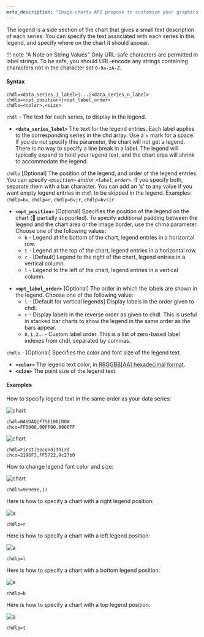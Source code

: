 ```yaml
---
meta_description: "Image-charts API propose to customize your graphics as for example with legend text and style. This documentation shows you how to use the API url parameters to generate a chart."
---
```

The legend is a side section of the chart that gives a small text description of each series. You can specify the text associated with each series in this legend, and specify where on the chart it should appear.

<!-- See also `chma`, to learn how to set the margins around your legend. -->

!!! note "A Note on String Values"
    Only URL-safe characters are permitted in label strings. To be safe, you should URL-encode any strings containing characters not in the character set `0-9a-zA-Z`.

#### Syntax

```
chdl=<data_series_1_label>|...|<data_series_n_label>
chdlp=<opt_position>|<opt_label_order>
chdls=<color>,<size>
```

`chdl` - The text for each series, to display in the legend.

- **`<data_series_label>`** The text for the legend entries. Each label applies to the corresponding series in the chd array. Use a + mark for a space. If you do not specify this parameter, the chart will not get a legend. There is no way to specify a line break in a label. The legend will typically expand to hold your legend text, and the chart area will shrink to accommodate the legend.

`chdlp` [Optional] The position of the legend, and order of the legend entries. You can specify *`<position>`* and/or *`<label_order>`*. If you specify both, separate them with a bar character. You can add an 's' to any value if you want empty legend entries in `chdl` to be skipped in the legend. Examples: `chdlp=bv`, `chdlp=r`, `chdlp=bv|r`, `chdlp=bvs|r`

- **`<opt_position>`** [Optional] Specifies the position of the legend on the chart (:construction: partially supported). To specify additional padding between the legend and the chart area or the image border, use the chma parameter.
  Choose one of the following values:
    - `b` - Legend at the bottom of the chart, legend entries in a horizontal row.
    - `t` - Legend at the top of the chart, legend entries in a horizontal row.
    - `r` - [Default] Legend to the right of the chart, legend entries in a vertical column.
    - `l` - Legend to the left of the chart, legend entries in a vertical column.

<!-- - `bv` - Legend at the bottom of the chart, legend entries in a vertical column.
  - `tv` - Legend at the top of the chart, legend entries in a vertical column.
 -->

- **`<opt_label_order>`** [Optional] The order in which the labels are shown in the legend.
  Choose one of the following value:
    - `l` - [Default for vertical legends] Display labels in the order given to chdl.
    - `r` - Display labels in the reverse order as given to chdl. This is useful in stacked bar charts to show the legend in the same order as the bars appear.
    <!-- - `a` - [Default for horizontal legends] Automatic ordering: roughly means sorting by length, shortest first, as measured in 10 pixel blocks. When two elements are the same length (divided into 10 pixel blocks), the one listed first will appear first. -->
    - `0,1,2`... - Custom label order. This is a list of zero-based label indexes from chdl, separated by commas.

`chdls` - [Optional] Specifies the color and font size of the legend text.

- **`<color>`** The legend text color, in [RRGGBB[AA] hexadecimal format](/reference/color-format).
- **`<size>`** The point size of the legend text.


#### Examples

How to specify legend text in the same order as your data series:

![chart](https://image-charts.com/chart?cht=ls&chd=t:0,30,60,70,90,95,100\|20,30,40,50,60,70,80\|10,30,40,45,52&chco=2196F3,FF5722,9c27b0&chs=700x150&chdl=NASDAQ|FTSE100|DOW)

```
chdl=NASDAQ|FTSE100|DOW
chco=FF0000,00FF00,0000FF
```

![chart](https://image-charts.com/chart?cht=p&chs=700x200&chd=t:100,20,20&chdl=First%7CSecond%7CThird&chco=2196F3,FF5722,9c27b0)

```
chdl=First|Second|Third
chco=2196F3,FF5722,9c27b0
```

How to change legend font color and size:


![chart](https://image-charts.com/chart?cht=p&chs=700x200&chd=t:100,20,20&chdl=First\|Second\|Third&chco=2196F3,FF5722,9c27b0&chdls=9e9e9e,17)


```
chdls=9e9e9e,17
```

Here is how to specify a chart with a right legend position:

![a](https://image-charts.com/chart?cht=ls&chd=t:0,30,60,70,90,95,100|20,30,40,50,60,70,80|10,30,40,45,52&chco=2196F3,FF5722,9c27b0&chs=700x150&chdl=NASDAQ|FTSE100|DOW&chdlp=r&chma=0,0,10)

```
chdlp=r
```

Here is how to specify a chart with a left legend position:

![a](https://image-charts.com/chart?cht=ls&chd=t:0,30,60,70,90,95,100|20,30,40,50,60,70,80|10,30,40,45,52&chco=2196F3,FF5722,9c27b0&chs=700x150&chdl=NASDAQ|FTSE100|DOW&chdlp=l&chma=10,0,10)

```
chdlp=l
```

Here is how to specify a chart with a bottom legend position:

![a](https://image-charts.com/chart?cht=ls&chd=t:0,30,60,70,90,95,100|20,30,40,50,60,70,80|10,30,40,45,52&chco=2196F3,FF5722,9c27b0&chs=700x150&chdl=NASDAQ|FTSE100|DOW&chdlp=b)

```
chdlp=b
```

Here is how to specify a chart with a top legend position:

![a](https://image-charts.com/chart?cht=ls&chd=t:0,30,60,70,90,95,100|20,30,40,50,60,70,80|10,30,40,45,52&chco=2196F3,FF5722,9c27b0&chs=700x150&chdl=NASDAQ|FTSE100|DOW&chdlp=t)

```
chdlp=t
```

<!-- | The first chart demonstrates horizontal legend entries (chdlp=t, default layout is horizontal), and the second demonstrates bottom vertical legend entries (chdlp=bv). | ![chart](https://image-charts.com/chart?cht=p&chs=700x100&chd=t:100,20,20&chdl=First%7CSecond%7CThird&chco=2196F3,FF5722,9c27b0&chdlp=t) |
| | ```chdl=First|Second|Third chco=2196F3,FF5722,9c27b0 chdlp=t``` |
| | ![chart](https://image-charts.com/chart?cht=p&chs=700x100&chd=t:100,20,20&chdl=First%7CSecond%7CThird&chco=2196F3,FF5722,9c27b0&chdlp=bv) |
| | ```chdl=First|Second|Third chco=2196F3,FF5722,9c27b0 chdlp=bv``` | -->
